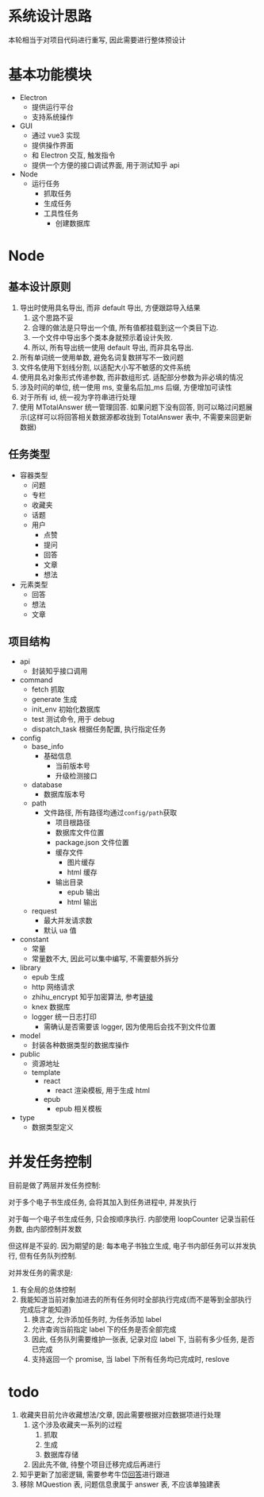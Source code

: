 # 系统设计思路

本轮相当于对项目代码进行重写, 因此需要进行整体预设计

# 基本功能模块

- Electron
  - 提供运行平台
  - 支持系统操作
- GUI
  - 通过 vue3 实现
  - 提供操作界面
  - 和 Electron 交互, 触发指令
  - 提供一个方便的接口调试界面, 用于测试知乎 api
- Node
  - 运行任务
    - 抓取任务
    - 生成任务
    - 工具性任务
      - 创建数据库

# Node

## 基本设计原则

1.  导出时使用具名导出, 而非 default 导出, 方便跟踪导入结果
    1.  这个思路不妥
    2.  合理的做法是只导出一个值, 所有值都挂载到这一个类目下边.
    3.  一个文件中导出多个类本身就预示着设计失败.
    4.  所以, 所有导出统一使用 default 导出, 而非具名导出.
2.  所有单词统一使用单数, 避免名词复数拼写不一致问题
3.  文件名使用下划线分割, 以适配大小写不敏感的文件系统
4.  使用具名对象形式传递参数, 而非数组形式. 适配部分参数为非必填的情况
5.  涉及时间的单位, 统一使用 ms, 变量名后加\_ms 后缀, 方便增加可读性
6.  对于所有 id, 统一视为字符串进行处理
7.  使用 MTotalAnswer 统一管理回答. 如果问题下没有回答, 则可以略过问题展示(这样可以将回答相关数据源都收拢到 TotalAnswer 表中, 不需要来回更新数据)

## 任务类型

- 容器类型
  - 问题
  - 专栏
  - 收藏夹
  - 话题
  - 用户
    - 点赞
    - 提问
    - 回答
    - 文章
    - 想法
- 元素类型
  - 回答
  - 想法
  - 文章

## 项目结构

- api
  - 封装知乎接口调用
- command
  - fetch 抓取
  - generate 生成
  - init_env 初始化数据库
  - test 测试命令, 用于 debug
  - dispatch_task 根据任务配置, 执行指定任务
- config
  - base_info
    - 基础信息
      - 当前版本号
      - 升级检测接口
  - database
    - 数据库版本号
  - path
    - 文件路径, 所有路径均通过`config/path`获取
      - 项目根路径
      - 数据库文件位置
      - package.json 文件位置
      - 缓存文件
        - 图片缓存
        - html 缓存
      - 输出目录
        - epub 输出
        - html 输出
  - request
    - 最大并发请求数
    - 默认 ua 值
- constant
  - 常量
  - 常量数不大, 因此可以集中编写, 不需要额外拆分
- library
  - epub 生成
  - http 网络请求
  - zhihu_encrypt 知乎加密算法, 参考[链接](https://github.com/niudai/VSCode-Zhihu/blob/master/src/util/g_encrypt.js)
  - knex 数据库
  - logger 统一日志打印
    - 需确认是否需要该 logger, 因为使用后会找不到文件位置
- model
  - 封装各种数据类型的数据库操作
- public
  - 资源地址
  - template
    - react
      - react 渲染模板, 用于生成 html
    - epub
      - epub 相关模板
- type
  - 数据类型定义

# 并发任务控制

目前是做了两层并发任务控制:

对于多个电子书生成任务, 会将其加入到任务进程中, 并发执行

对于每一个电子书生成任务, 只会按顺序执行. 内部使用 loopCounter 记录当前任务数, 由内部控制并发数

但这样是不妥的. 因为期望的是: 每本电子书独立生成, 电子书内部任务可以并发执行, 但有任务队列控制.

对并发任务的需求是:

1.  有全局的总体控制
2.  我能知道当前对象加进去的所有任务何时全部执行完成(而不是等到全部执行完成后才能知道)
    1.  换言之, 允许添加任务时, 为任务添加 label
    2.  允许查询当前指定 label 下的任务是否全部完成
    3.  因此, 任务队列需要维护一张表, 记录对应 label 下, 当前有多少任务, 是否已完成
    4.  支持返回一个 promise, 当 label 下所有任务均已完成时, reslove

# todo

1.  收藏夹目前允许收藏想法/文章, 因此需要根据对应数据项进行处理
    1.  这个涉及收藏夹一系列的过程
        1.  抓取
        2.  生成
        3.  数据库存储
    2.  因此先不做, 待整个项目迁移完成后再进行
2.  知乎更新了加密逻辑, 需要参考牛岱[回答](https://zhuanlan.zhihu.com/p/537089038)进行跟进
3.  移除 MQuestion 表, 问题信息隶属于 answer 表, 不应该单独建表
